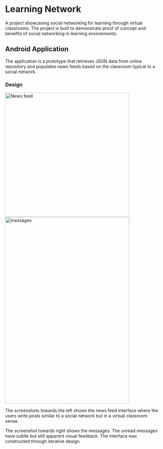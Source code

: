 # Learning Network
A project showcasing social networking for learning through virtual classrooms. The project is built to demonstrate proof of concept and  benefits of social networking in learning environments.

## Android Application
The application is a prototype that retrieves JSON data from online repository and populates news feeds based on the classroom typical to a social network.

### Design
<img src="http://s32.postimg.org/upvp6d2h1/Screen_Shot_2016_05_05_at_9_35_26_PM.png" alt="News feed" width = "400"/>      <img src="http://s32.postimg.org/myuotln7p/Learning_Net_2.png" alt ="messages" width = "400" height = "600"/>

The screenshots towards the left shows the news feed interface where the users write posts similar to a social network but in a virtual classroom sense. 

The screenshot towards right shows the messages. The unread messages have subtle but still apparent visual feedback. The interface was constructed through iterative design.


